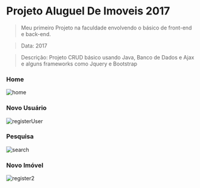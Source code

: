 # Projeto Aluguel De Imoveis 2017

> Meu primeiro Projeto na faculdade envolvendo o básico de front-end e back-end.

> Data: 2017

> Descrição: Projeto CRUD básico usando Java, Banco de Dados e Ajax e alguns frameworks como Jquery e Bootstrap<br>

### Home

![home](https://user-images.githubusercontent.com/37387374/53836303-68e06680-3f6e-11e9-979c-795de0586bb6.jpg)

### Novo Usuário

![registerUser](https://user-images.githubusercontent.com/37387374/53836337-86153500-3f6e-11e9-9ba4-bab4684638d3.jpg)

### Pesquisa

![search](https://user-images.githubusercontent.com/37387374/53836382-a2b16d00-3f6e-11e9-96b3-5816e0195107.jpg)

### Novo Imóvel

![register2](https://user-images.githubusercontent.com/37387374/53836412-b4931000-3f6e-11e9-9e96-1bf3fbabf713.jpg)
